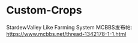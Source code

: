 # Custom-Crops
StardewValley Like Farming System
MCBBS发布帖: https://www.mcbbs.net/thread-1342178-1-1.html
